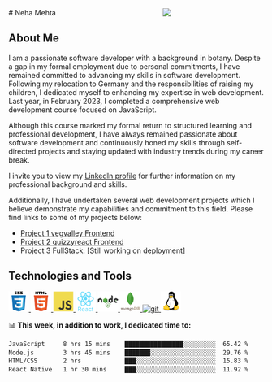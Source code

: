 <img align='right' src='https://user-images.githubusercontent.com/5713670/87202985-820dcb80-c2b6-11ea-9f56-7ec461c497c3.gif' width='200'>
# Neha Mehta

 
## About Me

I am a passionate software developer with a background in botany. Despite a gap in my formal employment due to personal commitments, I have remained committed to advancing my skills in software development. Following my relocation to Germany and the responsibilities of raising my children, I dedicated myself to enhancing my expertise in web development. Last year, in February 2023, I completed a comprehensive web development course focused on JavaScript.

Although this course marked my formal return to structured learning and professional development, I have always remained passionate about software development and continuously honed my skills through self-directed projects and staying updated with industry trends during my career break.


I invite you to view my [LinkedIn profile](https://www.linkedin.com/in/neha-mehta-83ba1b260/) for further information on my professional background and skills.

Additionally, I have undertaken several web development projects which I believe demonstrate my capabilities and commitment to this field. Please find links to some of my projects below:

- [Project 1 vegvalley Frontend](https://app.netlify.com/sites/vegvalley/overview)
- [Project 2 quizzyreact Frontend](https://quizzyreact.netlify.app/)
- Project 3 FullStack: [Still working on deployment]

## Technologies and Tools  

<p align="left">
  <a href="https://www.w3schools.com/css/" target="_blank" rel="noreferrer">
    <img src="https://raw.githubusercontent.com/devicons/devicon/master/icons/css3/css3-original-wordmark.svg" alt="css3" width="40" height="40"/>
  </a>
  <a href="https://www.w3.org/html/" target="_blank" rel="noreferrer">
    <img src="https://raw.githubusercontent.com/devicons/devicon/master/icons/html5/html5-original-wordmark.svg" alt="html5" width="40" height="40"/>
  </a>
  <a href="https://developer.mozilla.org/en-US/docs/Web/JavaScript" target="_blank" rel="noreferrer">
    <img src="https://raw.githubusercontent.com/devicons/devicon/master/icons/javascript/javascript-original.svg" alt="javascript" width="40" height="40"/>
  </a>
  <a href="https://reactjs.org/" target="_blank" rel="noreferrer">
    <img src="https://raw.githubusercontent.com/devicons/devicon/master/icons/react/react-original-wordmark.svg" alt="react" width="40" height="40"/>
  </a>
  <a href="https://nodejs.org" target="_blank" rel="noreferrer">
    <img src="https://raw.githubusercontent.com/devicons/devicon/master/icons/nodejs/nodejs-original-wordmark.svg" alt="nodejs" width="40" height="40"/>
  </a>
  <a href="https://www.mongodb.com/" target="_blank" rel="noreferrer">
    <img src="https://raw.githubusercontent.com/devicons/devicon/master/icons/mongodb/mongodb-original-wordmark.svg" alt="mongodb" width="40" height="40"/>
  </a>
  <a href="https://git-scm.com/" target="_blank" rel="noreferrer">
    <img src="https://www.vectorlogo.zone/logos/git-scm/git-scm-icon.svg" alt="git" width="40" height="40"/>
  </a>
  <a href="https://www.linux.org/" target="_blank" rel="noreferrer">
    <img src="https://raw.githubusercontent.com/devicons/devicon/master/icons/linux/linux-original.svg" alt="linux" width="40" height="40"/>
  </a>
</p>

📊 **This week, in addition to work, I dedicated time to:**
<!--START_SECTION:waka-->

```txt
JavaScript     8 hrs 15 mins    ████████████████░░░░░░░░░  65.42 %
Node.js        3 hrs 45 mins    ███████░░░░░░░░░░░░░░░░░░  29.76 %
HTML/CSS       2 hrs            ███░░░░░░░░░░░░░░░░░░░░░░  15.83 %
React Native   1 hr 30 mins     ███░░░░░░░░░░░░░░░░░░░░░░  11.92 %
```
 
